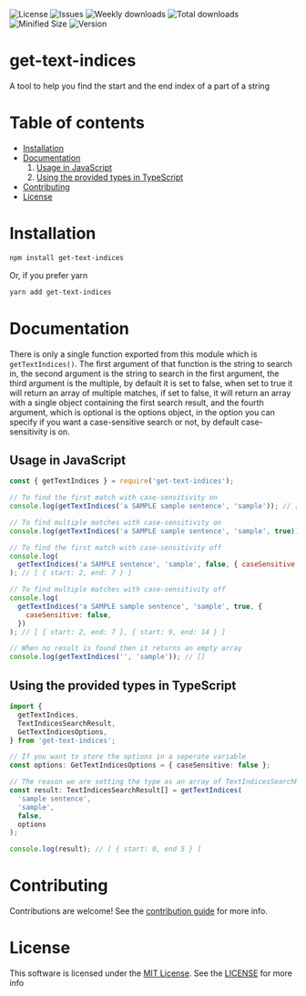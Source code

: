 ![License](https://img.shields.io/github/license/pr357/get-text-indices?style=flat-square)
![Issues](https://img.shields.io/github/issues/pr357/get-text-indices?style=flat-square)
![Weekly downloads](https://img.shields.io/npm/dw/get-text-indices?label=weekly%20downloads&style=flat-square)
![Total downloads](https://img.shields.io/npm/dt/get-text-indices?label=total%20downloads&style=flat-square)
![Minified Size](https://img.shields.io/bundlephobia/min/get-text-indices?label=minified%20size&style=flat-square)
![Version](https://img.shields.io/npm/v/get-text-indices?style=flat-square)

# get-text-indices

A tool to help you find the start and the end index of a part of a string

# Table of contents

- [Installation](#installation)
- [Documentation](#documentation)
  1.  [Usage in JavaScript](#usage-in-javascript)
  2.  [Using the provided types in TypeScript](#using-the-provided-types-in-typescript)
- [Contributing](#contributing)
- [License](#license)

# Installation

```bash
npm install get-text-indices
```

Or, if you prefer yarn

```bash
yarn add get-text-indices
```

# Documentation

There is only a single function exported from this module which is `getTextIndices()`.
The first argument of that function is the string to search in, the second argument is the string to search in the first argument, the third argument is the multiple, by default it is set to false, when set to true it will return an array of multiple matches, if set to false, it will return an array with a single object containing the first search result, and the fourth argument, which is optional is the options object, in the option you can specify if you want a case-sensitive search or not, by default case-sensitivity is on.

## Usage in JavaScript

```javascript
const { getTextIndices } = require('get-text-indices');

// To find the first match with case-sensitivity on
console.log(getTextIndices('a SAMPLE sample sentence', 'sample')); // [ { start: 9, end: 14 } ]

// To find multiple matches with case-sensitivity on
console.log(getTextIndices('a SAMPLE sample sentence', 'sample', true)); // [ { start: 9, end: 14 } ]

// To find the first match with case-sensitivity off
console.log(
  getTextIndices('a SAMPLE sentence', 'sample', false, { caseSensitive: false })
); // [ { start: 2, end: 7 } ]

// To find multiple matches with case-sensitivity off
console.log(
  getTextIndices('a SAMPLE sample sentence', 'sample', true, {
    caseSensitive: false,
  })
); // [ { start: 2, end: 7 }, { start: 9, end: 14 } ]

// When no result is found then it returns an empty array
console.log(getTextIndices('', 'sample')); // []
```

## Using the provided types in TypeScript

```typescript
import {
  getTextIndices,
  TextIndicesSearchResult,
  GetTextIndicesOptions,
} from 'get-text-indices';

// If you want to store the options in a seperate variable
const options: GetTextIndicesOptions = { caseSensitive: false };

// The reason we are setting the type as an array of TextIndicesSearchResult is because getTextIndices() always returns an array of TextIndicesSearchResult
const result: TextIndicesSearchResult[] = getTextIndices(
  'sample sentence',
  'sample',
  false,
  options
);

console.log(result); // [ { start: 0, end 5 } ]
```

# Contributing

Contributions are welcome! See the [contribution guide](https://github.com/pr357/get-text-indices/blob/main/CONTRIBUTING.md) for more info.

# License

This software is licensed under the [MIT License](https://choosealicense.com/licenses/mit/). See the [LICENSE](https://github.com/pr357/get-text-indices/blob/main/LICENSE) for more info
